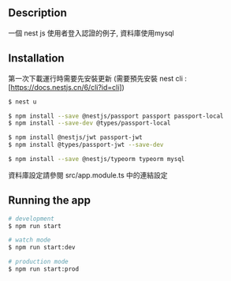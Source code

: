 
## Description

一個 nest js 使用者登入認證的例子, 資料庫使用mysql


## Installation

第一次下載運行時需要先安裝更新
(需要預先安裝 nest cli : [https://docs.nestjs.cn/6/cli?id=cli])

```bash
$ nest u

$ npm install --save @nestjs/passport passport passport-local
$ npm install --save-dev @types/passport-local

$ npm install @nestjs/jwt passport-jwt
$ npm install @types/passport-jwt --save-dev

$ npm install --save @nestjs/typeorm typeorm mysql
```

資料庫設定請參閱 src/app.module.ts 中的連結設定

## Running the app

```bash
# development
$ npm run start

# watch mode
$ npm run start:dev

# production mode
$ npm run start:prod
```

